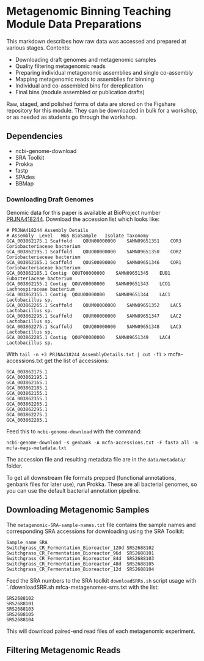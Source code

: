 # Metagenomic Binning Teaching Module Data Preparations

This markdown describes how raw data was accessed and prepared at various stages. Contents: 

- Downloading draft genomes and metagenomic samples
- Quality filtering metagenomic reads
- Preparing individual metagenomic assemblies and single co-assembly
- Mapping metagenomic reads to assemblies for binning
- Individual and co-assembled bins for dereplication
- Final bins (module assembled or publication drafts)

Raw, staged, and polished forms of data are stored on the Figshare repository for this module. They can be downloaded in bulk for a workshop, or as needed as students go through the workshop. 

## Dependencies 
- ncbi-genome-download
- SRA Toolkit
- Prokka
- fastp
- SPAdes
- BBMap

### Downloading Draft Genomes

Genomic data for this paper is available at BioProject number [PRJNA418244](https://www.ncbi.nlm.nih.gov/bioproject/PRJNA418244). Download the accession list which looks like: 

```
# PRJNA418244 Assembly Details
# Assembly	Level	WGS	BioSample	Isolate	Taxonomy
GCA_003862175.1	Scaffold	QOUN00000000	SAMN09651351	COR3	Coriobacteriaceae bacterium	
GCA_003862195.1	Scaffold	QOUO00000000	SAMN09651350	COR2	Coriobacteriaceae bacterium	
GCA_003862165.1	Scaffold	QOUS00000000	SAMN09651346	COR1	Coriobacteriaceae bacterium	
GCA_003862185.1	Contig	QOUT00000000	SAMN09651345	EUB1	Eubacteriaceae bacterium	
GCA_003862155.1	Contig	QOUV00000000	SAMN09651343	LCO1	Lachnospiraceae bacterium	
GCA_003862355.1	Contig	QOUU00000000	SAMN09651344	LAC1	Lactobacillus sp.	
GCA_003862265.1	Scaffold	QOUM00000000	SAMN09651352	LAC5	Lactobacillus sp.	
GCA_003862295.1	Scaffold	QOUR00000000	SAMN09651347	LAC2	Lactobacillus sp.	
GCA_003862275.1	Scaffold	QOUQ00000000	SAMN09651348	LAC3	Lactobacillus sp.	
GCA_003862285.1	Contig	QOUP00000000	SAMN09651349	LAC4	Lactobacillus sp.	
```

With `tail -n +3 PRJNA418244_AssemblyDetails.txt | cut -f1` > mcfa-accessions.txt get the list of accessions: 

```
GCA_003862175.1
GCA_003862195.1
GCA_003862165.1
GCA_003862185.1
GCA_003862155.1
GCA_003862355.1
GCA_003862265.1
GCA_003862295.1
GCA_003862275.1
GCA_003862285.1
```

Feed this to `ncbi-genome-download` with the command: 

```
ncbi-genome-download -s genbank -A mcfa-accessions.txt -F fasta all -m mcfa-mags-metadata.txt 
```

The accession file and resulting metadata file are in the `data/metadata/` folder. 

To get all downstream file formats prepped (functional annotations, genbank files for later use), run Prokka. These are all bacterial genomes, so you can use the default bacterial annotation pipeline. 

## Downloading Metagenomic Samples

The `metagenomic-SRA-sample-names.txt` file contains the sample names and corresponding SRA accessions for downloading using the SRA Toolkit: 

```
Sample_name SRA
Switchgrass_CR_Fermentation_Bioreactor_120d SRS2688102
Switchgrass_CR_Fermentation_Bioreactor_96d  SRS2688101
Switchgrass_CR_Fermentation_Bioreactor_84d  SRS2688103
Switchgrass_CR_Fermentation_Bioreactor_48d  SRS2688105
Switchgrass_CR_Fermentation_Bioreactor_12d  SRS2688104
```

Feed the SRA numbers to the SRA toolkit `downloadSRRs.sh` script usage with `./downloadSRR.sh mfca-metagenomes-srrs.txt with the list: 
```
SRS2688102
SRS2688101
SRS2688103
SRS2688105
SRS2688104
```
This will download paired-end read files of each metagenomic experiment. 

## Filtering Metagenomic Reads

